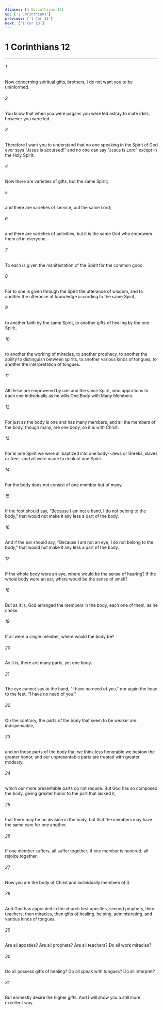 ```yaml
---
Aliases: [1 Corinthians 12]
up: ['1 Corinthians']
previous: ['1 Cor 11']
next: ['1 Cor 13']
---
```

# 1 Corinthians 12
***



###### 1 
Now concerning spiritual gifts, brothers, I do not want you to be uninformed. 

###### 2 
You know that when you were pagans you were led astray to mute idols, however you were led. 

###### 3 
Therefore I want you to understand that no one speaking in the Spirit of God ever says "Jesus is accursed!" and no one can say "Jesus is Lord" except in the Holy Spirit. 

###### 4 
Now there are varieties of gifts, but the same Spirit; 

###### 5 
and there are varieties of service, but the same Lord; 

###### 6 
and there are varieties of activities, but it is the same God who empowers them all in everyone. 

###### 7 
To each is given the manifestation of the Spirit for the common good. 

###### 8 
For to one is given through the Spirit the utterance of wisdom, and to another the utterance of knowledge according to the same Spirit, 

###### 9 
to another faith by the same Spirit, to another gifts of healing by the one Spirit, 

###### 10 
to another the working of miracles, to another prophecy, to another the ability to distinguish between spirits, to another various kinds of tongues, to another the interpretation of tongues. 

###### 11 
All these are empowered by one and the same Spirit, who apportions to each one individually as he wills.One Body with Many Members 

###### 12 
For just as the body is one and has many members, and all the members of the body, though many, are one body, so it is with Christ. 

###### 13 
For in one Spirit we were all baptized into one body--Jews or Greeks, slaves or free--and all were made to drink of one Spirit. 

###### 14 
For the body does not consist of one member but of many. 

###### 15 
If the foot should say, "Because I am not a hand, I do not belong to the body," that would not make it any less a part of the body. 

###### 16 
And if the ear should say, "Because I am not an eye, I do not belong to the body," that would not make it any less a part of the body. 

###### 17 
If the whole body were an eye, where would be the sense of hearing? If the whole body were an ear, where would be the sense of smell? 

###### 18 
But as it is, God arranged the members in the body, each one of them, as he chose. 

###### 19 
If all were a single member, where would the body be? 

###### 20 
As it is, there are many parts, yet one body. 

###### 21 
The eye cannot say to the hand, "I have no need of you," nor again the head to the feet, "I have no need of you." 

###### 22 
On the contrary, the parts of the body that seem to be weaker are indispensable, 

###### 23 
and on those parts of the body that we think less honorable we bestow the greater honor, and our unpresentable parts are treated with greater modesty, 

###### 24 
which our more presentable parts do not require. But God has so composed the body, giving greater honor to the part that lacked it, 

###### 25 
that there may be no division in the body, but that the members may have the same care for one another. 

###### 26 
If one member suffers, all suffer together; if one member is honored, all rejoice together. 

###### 27 
Now you are the body of Christ and individually members of it. 

###### 28 
And God has appointed in the church first apostles, second prophets, third teachers, then miracles, then gifts of healing, helping, administrating, and various kinds of tongues. 

###### 29 
Are all apostles? Are all prophets? Are all teachers? Do all work miracles? 

###### 30 
Do all possess gifts of healing? Do all speak with tongues? Do all interpret? 

###### 31 
But earnestly desire the higher gifts. And I will show you a still more excellent way.
